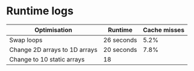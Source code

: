 # Runtime logs

| Optimisation                  | Runtime    | Cache misses |
| ----------------------------- | ---------- | ------------ |
| Swap loops                    | 26 seconds | 5.2%         |
| Change 2D arrays to 1D arrays | 20 seconds | 7.8%         |
| Change to 10 static arrays    | 18         |              |

